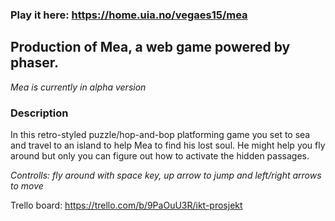 ### Play it here: https://home.uia.no/vegaes15/mea

## Production of Mea, a web game powered by phaser.

*Mea is currently in alpha version*

### Description
In this retro-styled puzzle/hop-and-bop platforming game you set to sea and travel to an island to help Mea to find his lost soul. He might help you fly around but only you can figure out how to activate the hidden passages.

*Controlls: fly around with space key, up arrow to jump and left/right arrows to move*

Trello board: https://trello.com/b/9PaOuU3R/ikt-prosjekt
